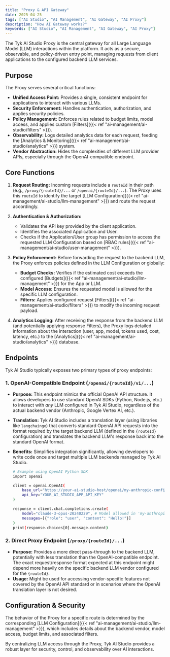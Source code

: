 ```yaml
---
title: "Proxy & API Gateway"
date: 2025-04-25
tags: ["AI Studio", "AI Management", "AI Gateway", "AI Proxy"]
description: "How AI Gateway works?"
keywords: ["AI Studio", "AI Management", "AI Gateway", "AI Proxy"]
---
```


The Tyk AI Studio Proxy is the central gateway for all Large Language Model (LLM) interactions within the platform. It acts as a secure, observable, and policy-driven entry point, managing requests from client applications to the configured backend LLM services.

## Purpose

The Proxy serves several critical functions:

*   **Unified Access Point:** Provides a single, consistent endpoint for applications to interact with various LLMs.
*   **Security Enforcement:** Handles authentication, authorization, and applies security policies.
*   **Policy Management:** Enforces rules related to budget limits, model access, and applies custom [Filters]({{< ref "ai-management/ai-studio/filters" >}}).
*   **Observability:** Logs detailed analytics data for each request, feeding the [Analytics & Monitoring]({{< ref "ai-management/ai-studio/analytics" >}}) system.
*   **Vendor Abstraction:** Hides the complexities of different LLM provider APIs, especially through the OpenAI-compatible endpoint.

## Core Functions

1.  **Request Routing:** Incoming requests include a `routeId` in their path (e.g., `/proxy/{routeId}/...` or `/openai/{routeId}/...`). The Proxy uses this `routeId` to identify the target [LLM Configuration]({{< ref "ai-management/ai-studio/llm-management" >}}) and route the request accordingly.

2.  **Authentication & Authorization:**
    *   Validates the API key provided by the client application.
    *   Identifies the associated Application and User.
    *   Checks if the Application/User group has permission to access the requested LLM Configuration based on [RBAC rules]({{< ref "ai-management/ai-studio/user-management" >}}).

3.  **Policy Enforcement:** Before forwarding the request to the backend LLM, the Proxy enforces policies defined in the LLM Configuration or globally:
    *   **Budget Checks:** Verifies if the estimated cost exceeds the configured [Budgets]({{< ref "ai-management/ai-studio/llm-management" >}}) for the App or LLM.
    *   **Model Access:** Ensures the requested model is allowed for the specific LLM configuration.
    *   **Filters:** Applies configured request [Filters]({{< ref "ai-management/ai-studio/filters" >}}) to modify the incoming request payload.

4.  **Analytics Logging:** After receiving the response from the backend LLM (and potentially applying response Filters), the Proxy logs detailed information about the interaction (user, app, model, tokens used, cost, latency, etc.) to the [Analytics]({{< ref "ai-management/ai-studio/analytics" >}}) database.

## Endpoints

Tyk AI Studio typically exposes two primary types of proxy endpoints:

### 1. OpenAI-Compatible Endpoint (`/openai/{routeId}/v1/...`)

*   **Purpose:** This endpoint mimics the official OpenAI API structure. It allows developers to use standard OpenAI SDKs (Python, Node.js, etc.) to interact with *any* LLM configured in Tyk AI Studio, regardless of the actual backend vendor (Anthropic, Google Vertex AI, etc.).
*   **Translation:** Tyk AI Studio includes a translation layer (using libraries like `langchaingo`) that converts standard OpenAI API requests into the format required by the target backend LLM (defined in the `{routeId}` configuration) and translates the backend LLM's response back into the standard OpenAI format.
*   **Benefits:** Simplifies integration significantly, allowing developers to write code once and target multiple LLM backends managed by Tyk AI Studio.

    ```bash
    # Example using OpenAI Python SDK
    import openai

    client = openai.OpenAI(
        base_url="https://your-ai-studio-host/openai/my-anthropic-config/v1",
        api_key="YOUR_AI_STUDIO_APP_API_KEY"
    )

    response = client.chat.completions.create(
        model="claude-3-opus-20240229", # Model allowed in 'my-anthropic-config'
        messages=[{"role": "user", "content": "Hello!"}]
    )
    print(response.choices[0].message.content)
    ```

### 2. Direct Proxy Endpoint (`/proxy/{routeId}/...`)

*   **Purpose:** Provides a more direct pass-through to the backend LLM, potentially with less translation than the OpenAI-compatible endpoint. The exact request/response format expected at this endpoint might depend more heavily on the specific backend LLM vendor configured for the `{routeId}`.
*   **Usage:** Might be used for accessing vendor-specific features not covered by the OpenAI API standard or in scenarios where the OpenAI translation layer is not desired.

## Configuration & Security

The behavior of the Proxy for a specific route is determined by the corresponding [LLM Configuration]({{< ref "ai-management/ai-studio/llm-management" >}}), which includes details about the backend vendor, model access, budget limits, and associated filters.

By centralizing LLM access through the Proxy, Tyk AI Studio provides a robust layer for security, control, and observability over AI interactions.
